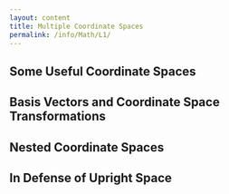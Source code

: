 ```yaml
---
layout: content
title: Multiple Coordinate Spaces
permalink: /info/Math/L1/
---
```

## Some Useful Coordinate Spaces

## Basis Vectors and Coordinate Space Transformations


## Nested Coordinate Spaces

## In Defense of Upright Space

